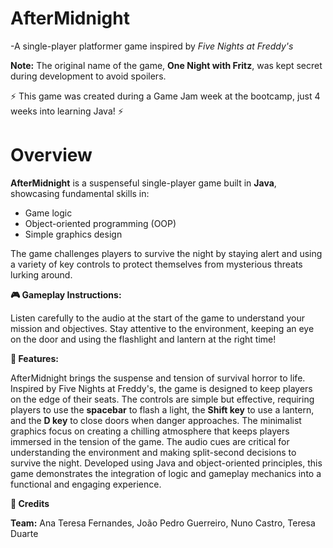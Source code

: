 # AfterMidnight

-A single-player platformer game inspired by *Five Nights at Freddy's*

**Note:** The original name of the game, **One Night with Fritz**, was kept secret during development to avoid spoilers.

⚡ This game was created during a Game Jam week at the bootcamp, just 4 weeks into learning Java! ⚡

# Overview

**AfterMidnight** is a suspenseful single-player game built in **Java**, showcasing fundamental skills in:

- Game logic
- Object-oriented programming (OOP)
- Simple graphics design

The game challenges players to survive the night by staying alert and using a variety of key controls to protect themselves from mysterious threats lurking around.


**🎮 Gameplay Instructions:**

Listen carefully to the audio at the start of the game to understand your mission and objectives.
Stay attentive to the environment, keeping an eye on the door and using the flashlight and lantern at the right time!

**🌟 Features:**

AfterMidnight brings the suspense and tension of survival horror to life. Inspired by Five Nights at Freddy's, the game is designed to keep players on the edge of their seats. The controls are simple but effective, requiring players to use the **spacebar** to flash a light, the **Shift key** to use a lantern, and the **D key** to close doors when danger approaches. The minimalist graphics focus on creating a chilling atmosphere that keeps players immersed in the tension of the game. The audio cues are critical for understanding the environment and making split-second decisions to survive the night. Developed using Java and object-oriented principles, this game demonstrates the integration of logic and gameplay mechanics into a functional and engaging experience.

**🎉 Credits**

**Team:** Ana Teresa Fernandes, João Pedro Guerreiro, Nuno Castro, Teresa Duarte


